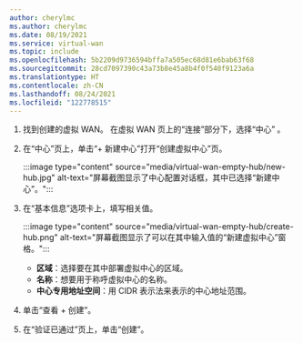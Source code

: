 ```yaml
---
author: cherylmc
ms.author: cherylmc
ms.date: 08/19/2021
ms.service: virtual-wan
ms.topic: include
ms.openlocfilehash: 5b2209d9736594bffa7a505ec68d81e6bab63f68
ms.sourcegitcommit: 28cd7097390c43a73b8e45a8b4f0f540f9123a6a
ms.translationtype: HT
ms.contentlocale: zh-CN
ms.lasthandoff: 08/24/2021
ms.locfileid: "122778515"
---
```

1. 找到创建的虚拟 WAN。 在虚拟 WAN 页上的“连接”部分下，选择“中心” 。 
1. 在“中心”页上，单击“+ 新建中心”打开“创建虚拟中心”页。  

   :::image type="content" source="media/virtual-wan-empty-hub/new-hub.jpg" alt-text="屏幕截图显示了中心配置对话框，其中已选择“新建中心”。":::

1. 在“基本信息”选项卡上，填写相关值。

   :::image type="content" source="media/virtual-wan-empty-hub/create-hub.png" alt-text="屏幕截图显示了可以在其中输入值的“新建虚拟中心”窗格。":::

   * **区域**：选择要在其中部署虚拟中心的区域。
   * **名称**：想要用于称呼虚拟中心的名称。
   * **中心专用地址空间**：用 CIDR 表示法来表示的中心地址范围。

1. 单击“查看 + 创建”。

1. 在“验证已通过”页上，单击“创建”。 
